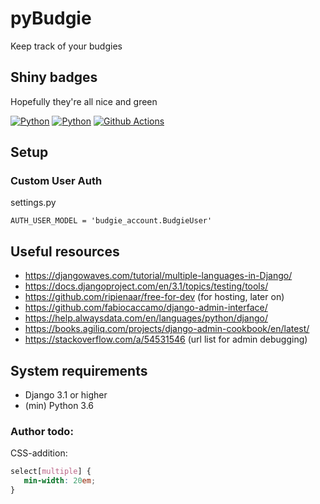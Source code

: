 # pyBudgie
Keep track of your budgies

## Shiny badges
Hopefully they're all nice and green

[![Python](https://img.shields.io/badge/python-3.7|3.8|3.9-brightgreen.svg)](https://devguide.python.org/#status-of-python-branches)
[![Python](https://img.shields.io/badge/django-3.1|3.2-brightgreen.svg)](https://djangoproject.com)
[![Github Actions](https://github.com/jeroenpeters1986/pyBudgie/actions/workflows/ci.yml/badge.svg)](https://github.com/jeroenpeters1986/pyBudgie/actions)

## Setup 
### Custom User Auth
settings.py
```
AUTH_USER_MODEL = 'budgie_account.BudgieUser'
```

## Useful resources
 * https://djangowaves.com/tutorial/multiple-languages-in-Django/
 * https://docs.djangoproject.com/en/3.1/topics/testing/tools/
 * https://github.com/ripienaar/free-for-dev (for hosting, later on)
 * https://github.com/fabiocaccamo/django-admin-interface/
 * https://help.alwaysdata.com/en/languages/python/django/
 * https://books.agiliq.com/projects/django-admin-cookbook/en/latest/
 * https://stackoverflow.com/a/54531546 (url list for admin debugging)

## System requirements
 * Django 3.1 or higher
 * (min) Python 3.6

### Author todo:
CSS-addition:
```css
select[multiple] {
   min-width: 20em;
}
```